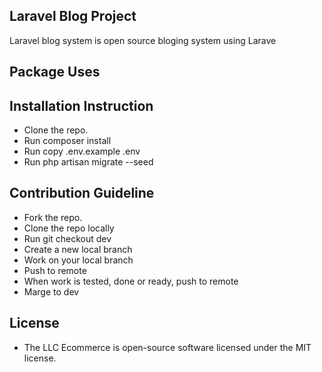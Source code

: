 ## Laravel Blog Project

Laravel blog system is open source bloging system using Larave

## Package Uses

## Installation Instruction

- Clone the repo.
- Run composer install
- Run copy .env.example .env
- Run php artisan migrate --seed

## Contribution Guideline

- Fork the repo.
- Clone the repo locally
- Run git checkout dev
- Create a new local branch
- Work on your local branch
- Push to remote
- When work is tested, done or ready, push to remote
- Marge to dev

## License

- The LLC Ecommerce is open-source software licensed under the MIT license.